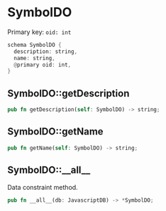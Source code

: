 # SymbolDO

Primary key: `oid: int`

```rust
schema SymbolDO {
  description: string,
  name: string,
  @primary oid: int,
}
```
## SymbolDO::getDescription

```rust
pub fn getDescription(self: SymbolDO) -> string;
```
## SymbolDO::getName

```rust
pub fn getName(self: SymbolDO) -> string;
```
## SymbolDO::\_\_all\_\_

Data constraint method.

```rust
pub fn __all__(db: JavascriptDB) -> *SymbolDO;
```
